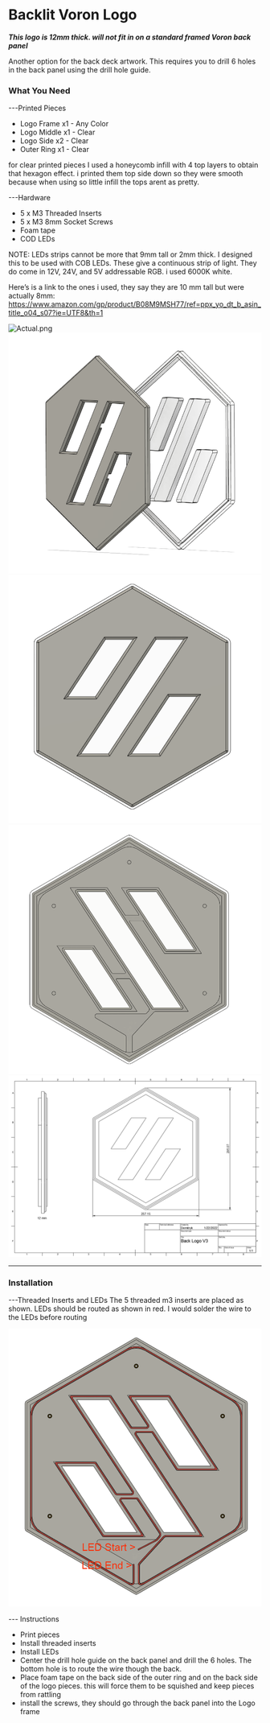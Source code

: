 
# Backlit Voron Logo #  
  
***This logo is 12mm thick. will not fit in on a standard framed Voron back panel***  
  
Another option for the back deck artwork. This requires you to drill 6 holes in the back panel using the drill hole guide.

### What You Need ###  
---Printed Pieces  
- Logo Frame x1 - Any Color  
- Logo Middle x1 - Clear  
- Logo Side x2 - Clear  
- Outer Ring x1 - Clear  
  
for clear printed pieces I used a honeycomb infill with 4 top layers to obtain that hexagon effect. i printed them top side down so they were smooth because when using so little infill the tops arent as pretty.    
  
  
---Hardware  
- 5 x M3 Threaded Inserts   
- 5 x M3 8mm Socket Screws  
- Foam tape
- COD LEDs   
  
NOTE: LEDs strips cannot be more that 9mm tall or 2mm thick. I designed this to be used with COB LEDs.  These give a continuous strip of light. They do come in 12V, 24V, and 5V addressable RGB. i used 6000K white.

Here’s is a link to the ones i used, they say they are 10 mm tall but were actually 8mm:   
https://www.amazon.com/gp/product/B08M9MSH77/ref=ppx_yo_dt_b_asin_title_o04_s07?ie=UTF8&th=1


![Actual.png](https://github.com/Demitryk/Voron2.4-Mods/blob/1a411d255176750a9e40885087c361b58f34b956/Backlit_Logo/Images/Actual.png?raw=true) 
![Exploded.png](https://github.com/Demitryk/Voron2.4-Mods/blob/1a411d255176750a9e40885087c361b58f34b956/Backlit_Logo/Images/Exploded.PNG?raw=true) 
![Front.png](https://github.com/Demitryk/Voron2.4-Mods/blob/1a411d255176750a9e40885087c361b58f34b956/Backlit_Logo/Images/Front.PNG?raw=true) 
![Bottom.png](https://github.com/Demitryk/Voron2.4-Mods/blob/1a411d255176750a9e40885087c361b58f34b956/Backlit_Logo/Images/Rear.PNG?raw=true) 
![Size.png](https://github.com/Demitryk/Voron2.4-Mods/blob/1a411d255176750a9e40885087c361b58f34b956/Backlit_Logo/Images/Size.PNG?raw=true) 


___________________________________________________________________________________________________________________________________________
### Installation ###  

---Threaded Inserts and LEDs 
The 5 threaded m3 inserts are placed as shown. LEDs should be routed as shown in red. I would solder the wire to the LEDs before routing 

![Threaded.png](https://github.com/Demitryk/Voron2.4-Mods/blob/1a411d255176750a9e40885087c361b58f34b956/Backlit_Logo/Images/Install.PNG?raw=true)  
    
    
--- Instructions  
- Print pieces   
- Install threaded inserts  
- Install LEDs  
- Center the drill hole guide on the back panel and drill the 6 holes. The bottom hole is to route the wire though the back.  
- Place foam tape on the back side of the outer ring and on the back side of the logo pieces. this will force them to be squished and keep pieces from rattling  
- install the screws, they should go through the back panel into the Logo frame
